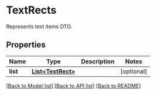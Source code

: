 
# TextRects
Represents text items DTO.

## Properties
Name | Type | Description | Notes
------------ | ------------- | ------------- | -------------
**list** | [**List&lt;TextRect&gt;**](TextRect.md) |  | [optional]


[[Back to Model list]](../../README.md#documentation-for-models) [[Back to API list]](../../README.md#documentation-for-api-endpoints) [[Back to README]](../../README.md)


